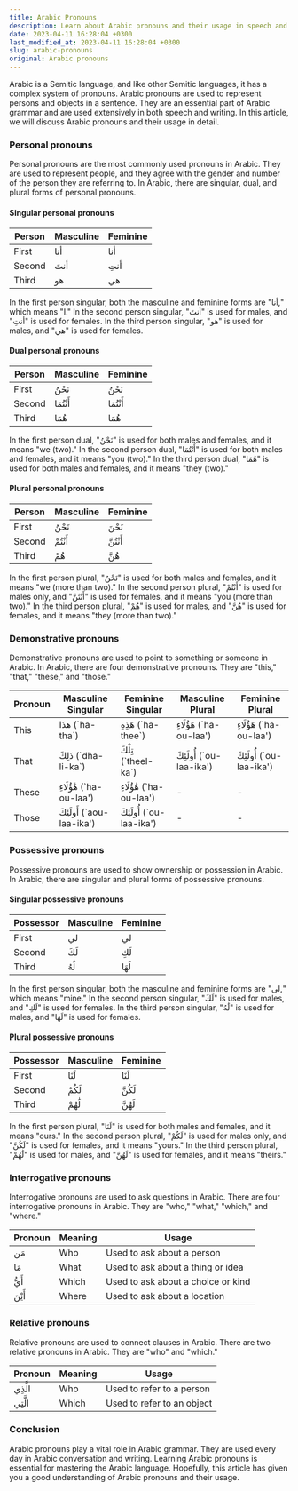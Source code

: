 ```yaml
---
title: Arabic Pronouns
description: Learn about Arabic pronouns and their usage in speech and writing.
date: 2023-04-11 16:28:04 +0300
last_modified_at: 2023-04-11 16:28:04 +0300
slug: arabic-pronouns
original: Arabic pronouns
---
```

Arabic is a Semitic language, and like other Semitic languages, it has a complex system of pronouns. Arabic pronouns are used to represent persons and objects in a sentence. They are an essential part of Arabic grammar and are used extensively in both speech and writing. In this article, we will discuss Arabic pronouns and their usage in detail.

### Personal pronouns

Personal pronouns are the most commonly used pronouns in Arabic. They are used to represent people, and they agree with the gender and number of the person they are referring to. In Arabic, there are singular, dual, and plural forms of personal pronouns.

#### Singular personal pronouns

| Person | Masculine | Feminine |
|--------|----------|----------|
| First  | أنا      | أنا      |
| Second | أنتَ     | أنتِ     |
| Third  | هو       | هي       |

In the first person singular, both the masculine and feminine forms are "أنا," which means "I." In the second person singular, "أنتَ" is used for males, and "أنتِ" is used for females. In the third person singular, "هو" is used for males, and "هي" is used for females.

#### Dual personal pronouns

| Person | Masculine | Feminine |
|--------|----------|----------|
| First  | نَحْنُ    | نَحْنُ    |
| Second | أَنْتُمَا | أَنْتُمَا |
| Third  | هُمَا    | هُمَا    |

In the first person dual, "نَحْنُ" is used for both males and females, and it means "we (two)." In the second person dual, "أَنْتُمَا" is used for both males and females, and it means "you (two)." In the third person dual, "هُمَا" is used for both males and females, and it means "they (two)."

#### Plural personal pronouns

| Person | Masculine | Feminine |
|--------|----------|----------|
| First  | نَحْنُ    | نَحْنَ    |
| Second | أَنْتُمْ | أَنْتُنَّ |
| Third  | هُمْ     | هُنَّ    |

In the first person plural, "نَحْنُ" is used for both males and females, and it means "we (more than two)." In the second person plural, "أَنْتُمْ" is used for males only, and "أَنْتُنَّ" is used for females, and it means "you (more than two)." In the third person plural, "هُمْ" is used for males, and "هُنَّ" is used for females, and it means "they (more than two)."

### Demonstrative pronouns

Demonstrative pronouns are used to point to something or someone in Arabic. In Arabic, there are four demonstrative pronouns. They are "this," "that," "these," and "those."

| Pronoun     | Masculine Singular | Feminine Singular | Masculine Plural | Feminine Plural |
|-------------|--------------------|----------------------|-------------------|---------------------|
| This        | هذَا (\`ha\-tha\`)    | هَذِهِ (\`ha\-thee\`)   | هَؤُلَاءِ (\`ha\-ou\-laa\')   | هَؤُلَاءِ (\`ha\-ou\-laa\')    |
| That        | ذَلِكَ (\`dha\-li\-ka\`) | تِلْكَ (\`theel\-ka\`)  | أُولَئِكَ (\`ou\-laa\-ika\') | أُولَئِكَ (\`ou\-laa\-ika\') |
| These       | هَٰؤُلَاءِ (\`ha\-ou\-laa\')  | هَٰؤُلَاءِ (\`ha\-ou\-laa\')  | -                 | -                   |
| Those       | أَولَئِكَ (\`aou\-laa\-ika\') | أُولَئِكَ (\`ou\-laa\-ika\')   | -                 | -                   |

### Possessive pronouns

Possessive pronouns are used to show ownership or possession in Arabic. In Arabic, there are singular and plural forms of possessive pronouns.

#### Singular possessive pronouns

| Possessor | Masculine | Feminine |
|-----------|----------|----------|
| First     | لي       | لي       |
| Second    | لَكَ     | لَكِ     |
| Third     | لَٰهُ     | لَهَا    |

In the first person singular, both the masculine and feminine forms are "لي," which means "mine." In the second person singular, "لَكَ" is used for males, and "لَكِ" is used for females. In the third person singular, "لَٰهُ" is used for males, and "لَهَا" is used for females.

#### Plural possessive pronouns

| Possessor | Masculine | Feminine |
|-----------|----------|----------|
| First     | لَنَا    | لَنَا    |
| Second    | لَكُمْ | لَكُنَّ |
| Third     | لَٰهُمْ  | لَهُنَّ |

In the first person plural, "لَنَا" is used for both males and females, and it means "ours." In the second person plural, "لَكُمْ" is used for males only, and "لَكُنَّ" is used for females, and it means "yours." In the third person plural, "لَٰهُمْ" is used for males, and "لَهُنَّ" is used for females, and it means "theirs."

### Interrogative pronouns

Interrogative pronouns are used to ask questions in Arabic. There are four interrogative pronouns in Arabic. They are "who," "what," "which," and "where."

| Pronoun     | Meaning | Usage                              |
|-------------|---------|-----------------------------------|
| مَن          | Who     | Used to ask about a person         |
| مَا          | What    | Used to ask about a thing or idea  |
| أَيُّ       | Which   | Used to ask about a choice or kind |
| أَيْنَ       | Where   | Used to ask about a location       |

### Relative pronouns

Relative pronouns are used to connect clauses in Arabic. There are two relative pronouns in Arabic. They are "who" and "which."

| Pronoun | Meaning | Usage                      |
|---------|---------|---------------------------|
| الَّذِي   | Who     | Used to refer to a person  |
| الَّتِي   | Which   | Used to refer to an object |

### Conclusion

Arabic pronouns play a vital role in Arabic grammar. They are used every day in Arabic conversation and writing. Learning Arabic pronouns is essential for mastering the Arabic language. Hopefully, this article has given you a good understanding of Arabic pronouns and their usage.